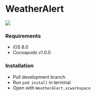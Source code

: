 # WeatherAlert

![](https://travis-ci.org/AlexKel/WeatherAlert.svg?branch=develop)

### Requirements
* iOS 8.0
* Cocoapods v1.0.0

### Installation
* Pull development branch
* Run `pod install` in terminal
* Open with `WeatherAlert.xcworkspace`


